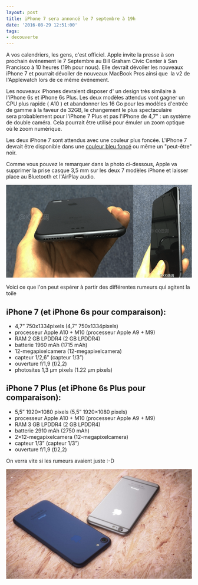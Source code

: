 ```yaml
---
layout: post
title: iPhone 7 sera annoncé le 7 septembre à 19h
date: '2016-08-29 12:51:00'
tags:
- decouverte
---
```


A vos calendriers, les gens, c'est officiel. Apple invite la presse à son prochain événement le 7 Septembre au Bill Graham Civic Center à San Francisco à 10 heures (19h pour nous). Elle devrait dévoiler les nouveaux iPhone 7 et pourrait dévoiler de nouveaux MacBook Pros ainsi que  la v2 de l'Applewatch lors de ce même événement.

Les nouveaux iPhones devraient disposer d' un design très similaire à l'iPhone 6s et iPhone 6s Plus. Les deux modèles attendus vont gagner un CPU plus rapide ( A10 ) et abandonner les 16 Go pour les modèles d'entrée de gamme à la faveur de 32GB, le changement le plus spectaculaire sera probablement pour l'iPhone 7 Plus et pas l'iPhone de 4,7" : un système de double caméra. Cela pourrait être utilisé pour émuler un zoom optique où le zoom numérique.

Les deux iPhone 7 sont attendus avec une couleur plus foncée. L'iPhone 7 devrait être disponible dans une [couleur bleu foncé](https://translate.googleusercontent.com/translate_c?depth=1&hl=fr&ie=UTF8&prev=_t&rurl=translate.google.fr&sl=auto&tl=fr&u=https://9to5mac.com/2016/06/13/deep-blue-iphone-7/&usg=ALkJrhhgbqZUUhfjxt6g2b10o9tgOrWELg) ou même un "peut-être" noir.

Comme vous pouvez le remarquer dans la photo ci-dessous, Apple va supprimer la prise casque 3,5 mm sur les deux 7 modèles iPhone et laisser place au Bluetooth et l'AirPlay audio.

![iPhone 7](/content/images/2018/02/space-black.png)

Voici ce que l'on peut espérer à partir des différentes rumeurs qui agitent la toile

## iPhone 7 (et iPhone 6s pour comparaison):


*   4,7” 750x1334pixels (4,7” 750x1334pixels)
*   processeur Apple A10 + M10 (processeur Apple A9 + M9)
*   RAM 2 GB LPDDR4 (2 GB LPDDR4)
*   batterie 1960 mAh (1715 mAh)
*   12-megapixelcamera (12-megapixelcamera)
*   capteur 1/2,6” (capteur 1/3”)
*   ouverture f/1,9 (f/2,2)
*   photosites 1,3 µm pixels (1.22 µm pixels)
  

## iPhone 7 Plus (et iPhone 6s Plus pour comparaison):

*   5,5” 1920×1080 pixels (5,5” 1920×1080 pixels)
*   processeur Apple A10 + M10 (processeur Apple A9 + M9)
*   RAM 3 GB LPDDR4 (2 GB LPDDR4)
*   batterie 2910 mAh (2750 mAh)
*   2×12-megapixelcamera (12-megapixelcamera)
*   capteur 1/3” (capteur 1/3”)
*   ouverture f/1,9 (f/2,2)
  

On verra vite si les rumeurs avaient juste :-D

![iPhone 7](/content/images/2018/02/Latest-Apple-iPhone-7-HD-Wallpapers-2016-1.jpg)